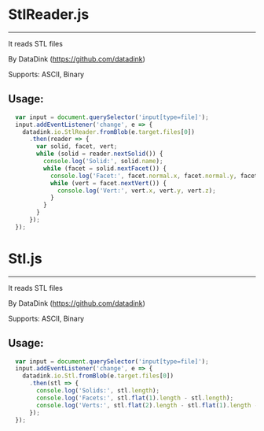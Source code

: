 # StlReader.js
-------------
It reads STL files

By DataDink (https://github.com/datadink)

Supports: ASCII, Binary

## Usage:

```javascript
  var input = document.querySelector('input[type=file]');
  input.addEventListener('change', e => {
    datadink.io.StlReader.fromBlob(e.target.files[0])
      .then(reader => {
        var solid, facet, vert;
        while (solid = reader.nextSolid()) {
          console.log('Solid:', solid.name);
          while (facet = solid.nextFacet()) {
            console.log('Facet:', facet.normal.x, facet.normal.y, facet.normal.z);
            while (vert = facet.nextVert()) {
              console.log('Vert:', vert.x, vert.y, vert.z);
            }
          }
        }
      });
  });  
```

# Stl.js
-------------
It reads STL files

By DataDink (https://github.com/datadink)

Supports: ASCII, Binary

## Usage:

```javascript
  var input = document.querySelector('input[type=file]');
  input.addEventListener('change', e => {
    datadink.io.Stl.fromBlob(e.target.files[0])
      .then(stl => {
        console.log('Solids:', stl.length);
        console.log('Facets:', stl.flat(1).length - stl.length);
        console.log('Verts:', stl.flat(2).length - stl.flat(1).length - stl.length);
      });
  });
```
